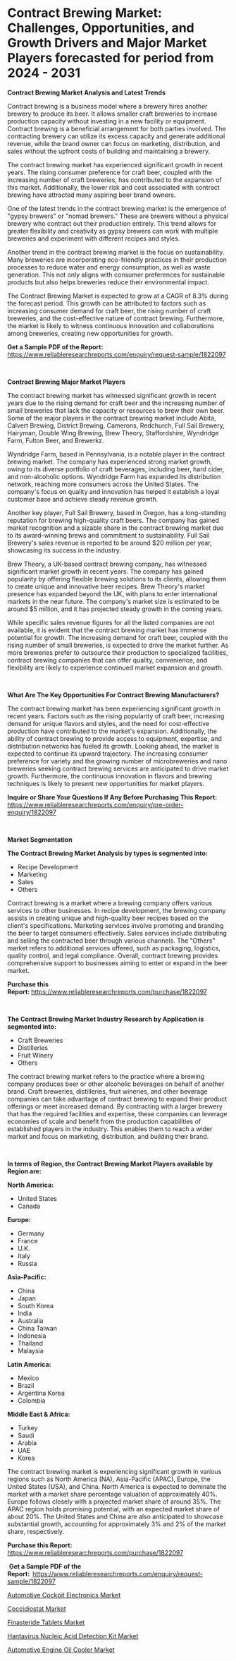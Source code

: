 <p><h1>Contract Brewing Market: Challenges, Opportunities, and Growth Drivers and Major Market Players forecasted for period from 2024 - 2031</h1></p><p><strong>Contract Brewing Market Analysis and Latest Trends</strong></p>
<p><p>Contract brewing is a business model where a brewery hires another brewery to produce its beer. It allows smaller craft breweries to increase production capacity without investing in a new facility or equipment. Contract brewing is a beneficial arrangement for both parties involved. The contracting brewery can utilize its excess capacity and generate additional revenue, while the brand owner can focus on marketing, distribution, and sales without the upfront costs of building and maintaining a brewery.</p><p>The contract brewing market has experienced significant growth in recent years. The rising consumer preference for craft beer, coupled with the increasing number of craft breweries, has contributed to the expansion of this market. Additionally, the lower risk and cost associated with contract brewing have attracted many aspiring beer brand owners.</p><p>One of the latest trends in the contract brewing market is the emergence of "gypsy brewers" or "nomad brewers." These are brewers without a physical brewery who contract out their production entirely. This trend allows for greater flexibility and creativity as gypsy brewers can work with multiple breweries and experiment with different recipes and styles.</p><p>Another trend in the contract brewing market is the focus on sustainability. Many breweries are incorporating eco-friendly practices in their production processes to reduce water and energy consumption, as well as waste generation. This not only aligns with consumer preferences for sustainable products but also helps breweries reduce their environmental impact.</p><p>The Contract Brewing Market is expected to grow at a CAGR of 8.3% during the forecast period. This growth can be attributed to factors such as increasing consumer demand for craft beer, the rising number of craft breweries, and the cost-effective nature of contract brewing. Furthermore, the market is likely to witness continuous innovation and collaborations among breweries, creating new opportunities for growth.</p></p>
<p><strong>Get a Sample PDF of the Report:&nbsp;</strong> <a href="https://www.reliableresearchreports.com/enquiry/request-sample/1822097">https://www.reliableresearchreports.com/enquiry/request-sample/1822097</a></p>
<p>&nbsp;</p>
<p><strong>Contract Brewing Major Market Players</strong></p>
<p><p>The contract brewing market has witnessed significant growth in recent years due to the rising demand for craft beer and the increasing number of small breweries that lack the capacity or resources to brew their own beer. Some of the major players in the contract brewing market include Abita, Calvert Brewing, District Brewing, Camerons, Redchurch, Full Sail Brewery, Hairyman, Double Wing Brewing, Brew Theory, Staffordshire, Wyndridge Farm, Fulton Beer, and Brewerkz.</p><p>Wyndridge Farm, based in Pennsylvania, is a notable player in the contract brewing market. The company has experienced strong market growth, owing to its diverse portfolio of craft beverages, including beer, hard cider, and non-alcoholic options. Wyndridge Farm has expanded its distribution network, reaching more consumers across the United States. The company's focus on quality and innovation has helped it establish a loyal customer base and achieve steady revenue growth.</p><p>Another key player, Full Sail Brewery, based in Oregon, has a long-standing reputation for brewing high-quality craft beers. The company has gained market recognition and a sizable share in the contract brewing market due to its award-winning brews and commitment to sustainability. Full Sail Brewery's sales revenue is reported to be around $20 million per year, showcasing its success in the industry.</p><p>Brew Theory, a UK-based contract brewing company, has witnessed significant market growth in recent years. The company has gained popularity by offering flexible brewing solutions to its clients, allowing them to create unique and innovative beer recipes. Brew Theory's market presence has expanded beyond the UK, with plans to enter international markets in the near future. The company's market size is estimated to be around $5 million, and it has projected steady growth in the coming years.</p><p>While specific sales revenue figures for all the listed companies are not available, it is evident that the contract brewing market has immense potential for growth. The increasing demand for craft beer, coupled with the rising number of small breweries, is expected to drive the market further. As more breweries prefer to outsource their production to specialized facilities, contract brewing companies that can offer quality, convenience, and flexibility are likely to experience continued market expansion and growth.</p></p>
<p>&nbsp;</p>
<p><strong>What Are The Key Opportunities For Contract Brewing Manufacturers?</strong></p>
<p><p>The contract brewing market has been experiencing significant growth in recent years. Factors such as the rising popularity of craft beer, increasing demand for unique flavors and styles, and the need for cost-effective production have contributed to the market's expansion. Additionally, the ability of contract brewing to provide access to equipment, expertise, and distribution networks has fueled its growth. Looking ahead, the market is expected to continue its upward trajectory. The increasing consumer preference for variety and the growing number of microbreweries and nano breweries seeking contract brewing services are anticipated to drive market growth. Furthermore, the continuous innovation in flavors and brewing techniques is likely to present new opportunities for market players.</p></p>
<p><strong>Inquire or Share Your Questions If Any Before Purchasing This Report:</strong> <a href="https://www.reliableresearchreports.com/enquiry/pre-order-enquiry/1822097">https://www.reliableresearchreports.com/enquiry/pre-order-enquiry/1822097</a></p>
<p>&nbsp;</p>
<p><strong>Market Segmentation</strong></p>
<p><strong>The Contract Brewing Market Analysis by types is segmented into:</strong></p>
<p><ul><li>Recipe Development</li><li>Marketing</li><li>Sales</li><li>Others</li></ul></p>
<p><p>Contract brewing is a market where a brewing company offers various services to other businesses. In recipe development, the brewing company assists in creating unique and high-quality beer recipes based on the client's specifications. Marketing services involve promoting and branding the beer to target consumers effectively. Sales services include distributing and selling the contracted beer through various channels. The "Others" market refers to additional services offered, such as packaging, logistics, quality control, and legal compliance. Overall, contract brewing provides comprehensive support to businesses aiming to enter or expand in the beer market.</p></p>
<p><strong>Purchase this Report:&nbsp;</strong><a href="https://www.reliableresearchreports.com/purchase/1822097">https://www.reliableresearchreports.com/purchase/1822097</a></p>
<p>&nbsp;</p>
<p><strong>The Contract Brewing Market Industry Research by Application is segmented into:</strong></p>
<p><ul><li>Craft Breweries</li><li>Distilleries</li><li>Fruit Winery</li><li>Others</li></ul></p>
<p><p>The contract brewing market refers to the practice where a brewing company produces beer or other alcoholic beverages on behalf of another brand. Craft breweries, distilleries, fruit wineries, and other beverage companies can take advantage of contract brewing to expand their product offerings or meet increased demand. By contracting with a larger brewery that has the required facilities and expertise, these companies can leverage economies of scale and benefit from the production capabilities of established players in the industry. This enables them to reach a wider market and focus on marketing, distribution, and building their brand.</p></p>
<p>&nbsp;</p>
<p><strong>In terms of Region, the Contract Brewing Market Players available by Region are:</strong></p>
<p>
    <p> <strong> North America: </strong>
        <ul>
            <li>United States</li>
            <li>Canada</li>
        </ul>
        </p> 
    <p> <strong> Europe: </strong>
        <ul>
            <li>Germany</li>
            <li>France</li>
            <li>U.K.</li>
            <li>Italy</li>
            <li>Russia</li>
        </ul>
        </p> 
    <p> <strong> Asia-Pacific: </strong>
        <ul>
            <li>China</li>
            <li>Japan</li>
            <li>South Korea</li>
            <li>India</li>
            <li>Australia</li>
            <li>China Taiwan</li>
            <li>Indonesia</li>
            <li>Thailand</li>
            <li>Malaysia</li>
        </ul>
        </p> 
    <p> <strong> Latin America: </strong>
        <ul>
            <li>Mexico</li>
            <li>Brazil</li>
            <li>Argentina Korea</li>
            <li>Colombia</li>
        </ul>
        </p> 
    <p> <strong> Middle East & Africa: </strong>
        <ul>
            <li>Turkey</li>
            <li>Saudi</li>
            <li>Arabia</li>
            <li>UAE</li>
            <li>Korea</li>
        </ul>
    </p>
    </p>
<p><p>The contract brewing market is experiencing significant growth in various regions such as North America (NA), Asia-Pacific (APAC), Europe, the United States (USA), and China. North America is expected to dominate the market with a market share percentage valuation of approximately 40%. Europe follows closely with a projected market share of around 35%. The APAC region holds promising potential, with an expected market share of about 20%. The United States and China are also anticipated to showcase substantial growth, accounting for approximately 3% and 2% of the market share, respectively.</p></p>
<p><strong>Purchase this Report: </strong><a href="https://www.reliableresearchreports.com/purchase/1822097">https://www.reliableresearchreports.com/purchase/1822097</a></p>
<p>&nbsp;<strong>Get a Sample PDF of the Report:&nbsp;&nbsp;</strong><a href="https://www.reliableresearchreports.com/enquiry/request-sample/1822097">https://www.reliableresearchreports.com/enquiry/request-sample/1822097</a></p>
<p><strong></strong></p>
<p><p><a href="https://www.linkedin.com/pulse/automotive-cockpit-electronics-market-size-share-global-ahl5e?trackingId=8nbqIK8dQemiaAVP8xbT7w%3D%3D">Automotive Cockpit Electronics Market</a></p><p><a href="https://github.com/deliacustodio40/Market-Research-Report-List-2/blob/main/coccidiostat-market.md">Coccidiostat Market</a></p><p><a href="https://github.com/scarol104/Market-Research-Report-List-2/blob/main/finasteride-tablets-market.md">Finasteride Tablets Market</a></p><p><a href="https://medium.com/@boristurner9889/hantavirus-nucleic-acid-detection-kit-market-analysis-and-sze-forecasted-for-period-from-2024-to-6c494e75e155">Hantavirus Nucleic Acid Detection Kit Market</a></p><p><a href="https://www.linkedin.com/pulse/automotive-engine-oil-cooler-market-centers-aspects-growth-emrse?trackingId=0EfhhlEmQhqwjmZQzvscRg%3D%3D">Automotive Engine Oil Cooler Market</a></p></p>
